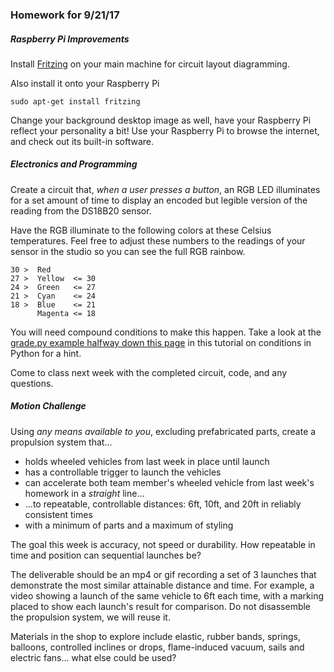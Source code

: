 ### Homework for 9/21/17

##### Raspberry Pi Improvements
Install [Fritzing](http://fritzing.org) on your main machine for circuit layout diagramming.

Also install it onto your Raspberry Pi

```
sudo apt-get install fritzing
```

Change your background desktop image as well, have your Raspberry Pi reflect your personality a bit! Use your Raspberry Pi to browse the internet, and check out its built-in software.

##### Electronics and Programming
Create a circuit that, *when a user presses a button*, an RGB LED illuminates for a set amount of time to display an encoded but legible version of the reading from the DS18B20 sensor. 

Have the RGB illuminate to the following colors at these Celsius temperatures. Feel free to adjust these numbers to the readings of your sensor in the studio so you can see the full RGB rainbow.

```
30 >  Red
27 >  Yellow  <= 30
24 >  Green   <= 27
21 >  Cyan    <= 24
18 >  Blue    <= 21
      Magenta <= 18 
```

You will need compound conditions to make this happen. Take a look at the [grade.py example halfway down this page](https://www.digitalocean.com/community/tutorials/how-to-write-conditional-statements-in-python-3-2) in this tutorial on conditions in Python for a hint.

Come to class next week with the completed circuit, code, and any questions.

##### Motion Challenge

Using *any means available to you*, excluding prefabricated parts, create a propulsion system that...

- holds wheeled vehicles from last week in place until launch
- has a controllable trigger to launch the vehicles
- can accelerate both team member's wheeled vehicle from last week's homework in a *straight* line...
- ...to repeatable, controllable distances: 6ft, 10ft, and 20ft in reliably consistent times
- with a minimum of parts and a maximum of styling

The goal this week is accuracy, not speed or durability. How repeatable in time and position can sequential launches be? 

The deliverable should be an mp4 or gif recording a set of 3 launches that demonstrate the most similar attainable distance and time. For example, a video showing a launch of the same vehicle to 6ft each time, with a marking placed to show each launch's result for comparison. Do not disassemble the propulsion system, we will reuse it. 

Materials in the shop to explore include elastic, rubber bands, springs, balloons, controlled inclines or drops, flame-induced vacuum, sails and electric fans... what else could be used?
